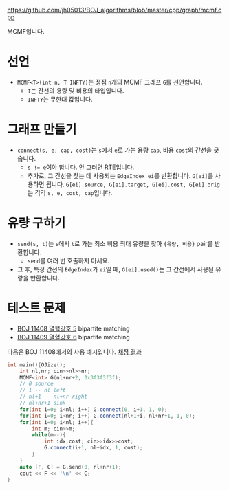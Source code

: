 https://github.com/jh05013/BOJ_algorithms/blob/master/cpp/graph/mcmf.cpp

MCMF입니다.

# 선언
- `MCMF<T>(int n, T INFTY)`는 정점 `n`개의 MCMF 그래프 `G`를 선언합니다.
  - `T`는 간선의 용량 및 비용의 타입입니다.
  - `INFTY`는 무한대 값입니다.

# 그래프 만들기
- `connect(s, e, cap, cost)`는 `s`에서 `e`로 가는 용량 `cap`, 비용 `cost`의 간선을 긋습니다.
  - `s != e`여야 합니다. 안 그러면 RTE입니다.
  - 추가로, 그 간선을 찾는 데 사용되는 `EdgeIndex ei`를 반환합니다. `G[ei]`를 사용하면 됩니다. `G[ei].source, G[ei].target, G[ei].cost, G[ei].orig`는 각각 `s, e, cost, cap`입니다.

# 유량 구하기
- `send(s, t)`는 `s`에서 `t`로 가는 최소 비용 최대 유량을 찾아 `{유량, 비용}` pair를 반환합니다.
  - `send`를 여러 번 호출하지 마세요.
- 그 후, 특정 간선의 `EdgeIndex`가 `ei`일 때, `G[ei].used()`는 그 간선에서 사용된 유량을 반환합니다.

# 테스트 문제
- [BOJ 11408 열혈강호 5](https://acmicpc.net/problem/11408) bipartite matching
- [BOJ 11409 열혈강호 6](https://acmicpc.net/problem/11409) bipartite matching

다음은 BOJ 11408에서의 사용 예시입니다. [채점 결과](https://www.acmicpc.net/source/share/33553b9e8e4946e2be56f56c98d443ef)

```cpp
int main(){OJize();
	int nl,nr; cin>>nl>>nr;
	MCMF<int> G(nl+nr+2, 0x3f3f3f3f);
	// 0 source
	// 1 -- nl left
	// nl+1 -- nl+nr right
	// nl+nr+1 sink
	for(int i=0; i<nl; i++) G.connect(0, i+1, 1, 0);
	for(int i=0; i<nr; i++) G.connect(nl+1+i, nl+nr+1, 1, 0);
	for(int i=0; i<nl; i++){
		int m; cin>>m;
		while(m--){
			int idx,cost; cin>>idx>>cost;
			G.connect(i+1, nl+idx, 1, cost);
		}
	}
	auto [F, C] = G.send(0, nl+nr+1);
	cout << F << '\n' << C;
}
```
